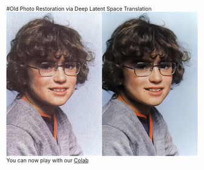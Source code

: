 #Old Photo Restoration via Deep Latent Space Translation 
<img src='imgs/Boy.png'/>
You can now play with our [Colab](https://colab.research.google.com/drive/1W2kdJLuz4GqxuEsBk5rpgDTF6YnieWob#scrollTo=11db178d)
